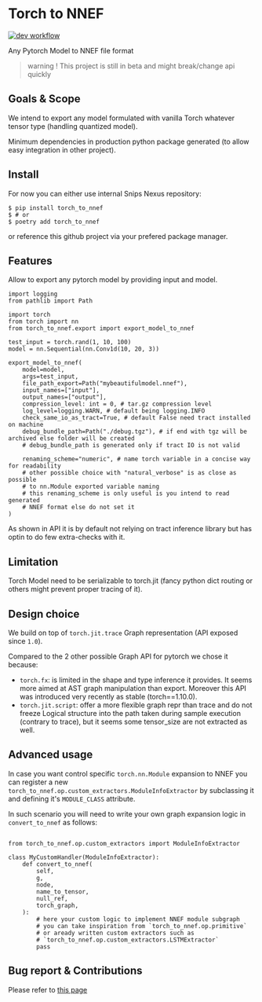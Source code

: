 # Torch to NNEF
[![dev workflow](https://github.com/sonos/torch-to-nnef/actions/workflows/dev.yml/badge.svg?branch=main)](https://github.com/sonos/torch-to-nnef/actions/workflows/dev.yml)

Any Pytorch Model to NNEF file format

> warning ! This project is still in beta and might break/change api quickly

## Goals & Scope

We intend to export any model formulated with vanilla Torch whatever tensor type
(handling quantized model).

Minimum dependencies in production python package generated (to allow easy
integration in other project).

## Install

For now you can either use internal Snips Nexus repository:
```
$ pip install torch_to_nnef
$ # or
$ poetry add torch_to_nnef
```

or reference this github project via your prefered package manager.

## Features

Allow to export any pytorch model by providing input and model.
```python3
import logging
from pathlib import Path

import torch
from torch import nn
from torch_to_nnef.export import export_model_to_nnef

test_input = torch.rand(1, 10, 100)
model = nn.Sequential(nn.Conv1d(10, 20, 3))

export_model_to_nnef(
    model=model,
    args=test_input,
    file_path_export=Path("mybeautifulmodel.nnef"),
    input_names=["input"],
    output_names=["output"],
    compression_level: int = 0, # tar.gz compression level
    log_level=logging.WARN, # default being logging.INFO
    check_same_io_as_tract=True, # default False need tract installed on machine
    debug_bundle_path=Path("./debug.tgz"), # if end with tgz will be archived else folder will be created
    # debug_bundle_path is generated only if tract IO is not valid

    renaming_scheme="numeric", # name torch variable in a concise way for readability
    # other possible choice with "natural_verbose" is as close as possible
    # to nn.Module exported variable naming
    # this renaming_scheme is only useful is you intend to read generated
    # NNEF format else do not set it
)
```

As shown in API it is by default not relying on tract inference library but has
optin to do few extra-checks with it.

## Limitation

Torch Model need to be serializable to torch.jit (fancy python dict routing
or others might prevent proper tracing of it).

## Design choice

We build on top of `torch.jit.trace` Graph representation (API exposed since `1.0`).

Compared to the 2 other possible Graph API for pytorch we chose it because:
- `torch.fx`: is limited in the shape and type inference it provides. It seems more
  aimed at AST graph manipulation than export. Moreover this API was introduced very
  recently as stable (torch==1.10.0).
- `torch.jit.script`: offer a more flexible graph repr than trace and do not freeze
  Logical structure into the path taken during sample execution (contrary to trace),
  but it seems some tensor_size are not extracted as well.

## Advanced usage

In case you want control specific `torch.nn.Module` expansion to NNEF you can
register a new `torch_to_nnef.op.custom_extractors.ModuleInfoExtractor` by
subclassing it and defining it's `MODULE_CLASS` attribute.

In such scenario you will need to write your own graph expansion logic in
`convert_to_nnef` as follows:

```python3

from torch_to_nnef.op.custom_extractors import ModuleInfoExtractor

class MyCustomHandler(ModuleInfoExtractor):
    def convert_to_nnef(
        self,
        g,
        node,
        name_to_tensor,
        null_ref,
        torch_graph,
    ):
        # here your custom logic to implement NNEF module subgraph
        # you can take inspiration from `torch_to_nnef.op.primitive`
        # or aready written custom extractors such as
        # `torch_to_nnef.op.custom_extractors.LSTMExtractor`
        pass
```

## Bug report & Contributions

Please refer to [this page](./CONTRIBUTING.md)
